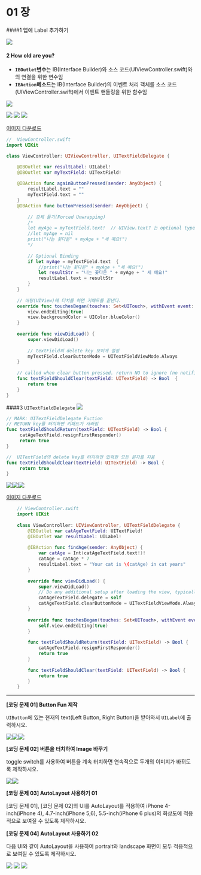 # 01 장

####1 앱에 Label 추가하기

![](1_1.png)

 
#### 2 How old are you? 

* **`IBOutlet`변수**는 IB(Interface Builder)와 소스 코드(UIViewController.swift)와의 연결을 위한 변수임
* **`IBAction`메소드**는 IB(Interface Builder)의 이벤트 처리 객체를 소스 코드(UIViewController.swift)에서 이벤트 핸들링을 위한 함수임 

![](2_1.png)

![](How-Old-02.jpg)
![](How-Old-01.jpg)
![](How-old03.jpg)

[이미지 다운로드](https://dl.dropboxusercontent.com/u/11130733/Lec_2016_public/people.gif)
```swift
//  ViewController.swift
import UIKit

class ViewController: UIViewController, UITextFieldDelegate {

    @IBOutlet var resultLabel: UILabel!
    @IBOutlet var myTextField: UITextField!
    
    @IBAction func againButtonPressed(sender: AnyObject) {  
        resultLabel.text = ""
        myTextField.text = ""
    }
    @IBAction func buttonPressed(sender: AnyObject) {
        
        // 강제 풀기(Forced Unwrapping)
        /*
        let myAge = myTextField.text!  // UIView.text? 는 optional type 임
        //let myAge = nil
        print("나는 꽃다운" + myAge + "세 예요!")
        */
        
        // Optional Binding
        if let myAge = myTextField.text  {
            //print("나는 꽃다운" + myAge + "세 예요!")
            let resultStr = "나는 꽃다운 " + myAge + " 세 예요!"
            resultLabel.text = resultStr
        }        
    }
    
    // 바탕(UIView)에 터치를 하면 키패드를 끝낸다.
    override func touchesBegan(touches: Set<UITouch>, withEvent event: UIEvent?) {
        view.endEditing(true)
        view.backgroundColor = UIColor.blueColor()
    }
    
    override func viewDidLoad() {
        super.viewDidLoad()
        
        // textField의 delete key 보이게 설정
        myTextField.clearButtonMode = UITextFieldViewMode.Always
    }
    
    // called when clear button pressed. return NO to ignore (no notifications)
    func textFieldShouldClear(textField: UITextField) -> Bool  {
        return true
    }
}

```

####3 ```UITextFieldDelegate``` 
![](UITextFieldDelegate.png)

```Swift
// MARK: UITextFieldDelegate Fuction
// RETURN key를 터치하면 키패드가 사라짐  
func textFieldShouldReturn(textField: UITextField) -> Bool {
     catAgeTextField.resignFirstResponder() 
     return true        
}

//  UITextField의 delete key를 터치하면 입력한 모든 문자를 지움    
func textFieldShouldClear(textField: UITextField) -> Bool { 
     return true   
}
```

![](cat_year_1_1.png)![](cat_year_2_1.png)![](cat_year_3_1.png)

  
  [이미지 다운로드](https://dl.dropboxusercontent.com/u/11130733/Lec_2016_public/cat.png)
  
```swift
    // ViewController.swift
    import UIKit
    
    class ViewController: UIViewController, UITextFieldDelegate {
        @IBOutlet var catAgeTextField: UITextField!
        @IBOutlet var resultLabel: UILabel!
        
        @IBAction func findAge(sender: AnyObject) { 
            var catAge = Int(catAgeTextField.text!)!
            catAge = catAge * 7
            resultLabel.text = "Your cat is \(catAge) in cat years"
        }
        
        override func viewDidLoad() {
            super.viewDidLoad()
            // Do any additional setup after loading the view, typically from a nib.
            catAgeTextField.delegate = self
            catAgeTextField.clearButtonMode = UITextFieldViewMode.Always
        }
    
        override func touchesBegan(touches: Set<UITouch>, withEvent event: UIEvent?) {
            self.view.endEditing(true)
        }
        
        func textFieldShouldReturn(textField: UITextField) -> Bool {
            catAgeTextField.resignFirstResponder()
            return true
        }
        
        func textFieldShouldClear(textField: UITextField) -> Bool {
            return true
        }
    }
```

---


**[코딩 문제 01] Button Fun 제작**

`UIButton`에 있는 현재의 text(Left Button, Right Button)을 받아와서 `UILabel`에 출력하시오.
 
 ![](ButtonFun01.png)![](ButtonFun02.png)![](ButtonFun03.png)

**[코딩 문제 02] 버튼을 터치하여 Image 바꾸기**

toggle switch를 사용하여 버튼을 계속 터치하면 연속적으로 두개의 이미지가 바뀌도록 제작하시오.

![](ChangeIMG01_s.png)![](ChangeIMG02_s.png)

**[코딩 문제 03] AutoLayout 사용하기 01**

[코딩 문제 01], [코딩 문제 02]의 UI를 AutoLayout를 적용하여 iPhone 4-inch(iPhone 4), 4.7-inch(iPhone 5,6), 5.5-inch(iPhone 6 plus)의 회상도에 적응적으로 보여질 수 있도록 제작하시오.

**[코딩 문제 04] AutoLayout 사용하기 02**

다음 UI와 같이 AutoLayout을 사용하여 portrait와 landscape 화면이 모두 적응적으로 보여질 수 있도록 제작하시오.

![](HR_space01.jpg)
![](HR_space02-1.jpg)
![](HR_space03-01.jpg)

